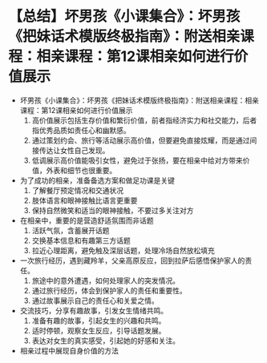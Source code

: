 # 【总结】坏男孩《小课集合》：坏男孩《把妹话术模版终极指南》：附送相亲课程：相亲课程：第12课相亲如何进行价值展示

-   坏男孩《小课集合》：坏男孩《把妹话术模版终极指南》：附送相亲课程：相亲课程：第12课相亲如何进行价值展示
    1.  高价值展示包括生存价值和繁衍价值，前者指经济实力和社交能力，后者指优秀品质如责任心和幽默感。
    2.  通过策划约会、旅行等活动展示高价值，但要避免直接炫耀，而是通过间接传达让女性自己发现。
    3.  低调展示高价值能吸引女性，避免过于张扬，要在相亲中给对方带来价值，外表和细节也很重要。
-   为了成功的相亲，准备备选方案和做足功课是关键
    1.  了解餐厅预定情况和交通状况
    2.  肢体语言和眼神接触比语言更重要
    3.  保持自然微笑和适当的眼神接触，不要过多关注对方
-   在相亲中，重要的是营造舒适氛围而非话题
    1.  活跃气氛，含蓄展开话题
    2.  交换基本信息和有趣第三方话题
    3.  拉近心理距离，避免触及深层话题，处理冷场自然放松填充
-   一次旅行经历，遇到藏羚羊，父亲高原反应，回到拉萨后感悟保护家人的责任。
    1.  旅途中的意外遭遇，如何处理家人的突发情况。
    2.  通过旅行经历，体会到保护家人的责任和重要性。
    3.  通过故事展示自己的责任心和关爱之情。
-   交流技巧，分享有趣故事，引发女生情绪共鸣。
    1.  准备有趣的故事，引起女生的兴趣和共鸣。
    2.  适时停顿，观察女生反应，引导话题发展。
    3.  表达对女生的真实感受，引起她的好感和关注。
-   相亲过程中展现自身价值的方法